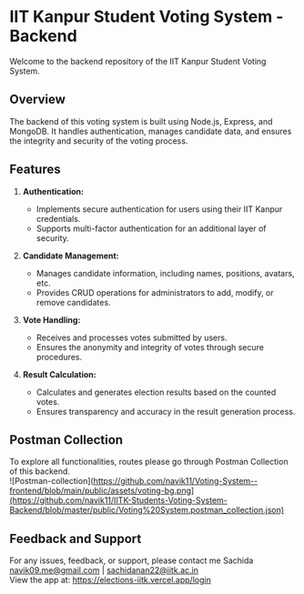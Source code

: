 # IIT Kanpur Student Voting System - Backend

Welcome to the backend repository of the IIT Kanpur Student Voting System.

## Overview

The backend of this voting system is built using Node.js, Express, and MongoDB. It handles authentication, manages candidate data, and ensures the integrity and security of the voting process.

## Features

1. **Authentication:**
   - Implements secure authentication for users using their IIT Kanpur credentials.
   - Supports multi-factor authentication for an additional layer of security.

2. **Candidate Management:**
   - Manages candidate information, including names, positions, avatars, etc.
   - Provides CRUD operations for administrators to add, modify, or remove candidates.

3. **Vote Handling:**
   - Receives and processes votes submitted by users.
   - Ensures the anonymity and integrity of votes through secure procedures.

4. **Result Calculation:**
   - Calculates and generates election results based on the counted votes.
   - Ensures transparency and accuracy in the result generation process.

## Postman Collection

To explore all functionalities, routes please go through Postman Collection of this backend.  
![Postman-collection](https://github.com/navik11/Voting-System--frontend/blob/main/public/assets/voting-bg.png](https://github.com/navik11/IITK-Students-Voting-System-Backend/blob/master/public/Voting%20System.postman_collection.json)

## Feedback and Support
For any issues, feedback, or support, please contact me Sachida navik09.me@gmail.com | sachidanan22@iitk.ac.in  
View the app at: https://elections-iitk.vercel.app/login



